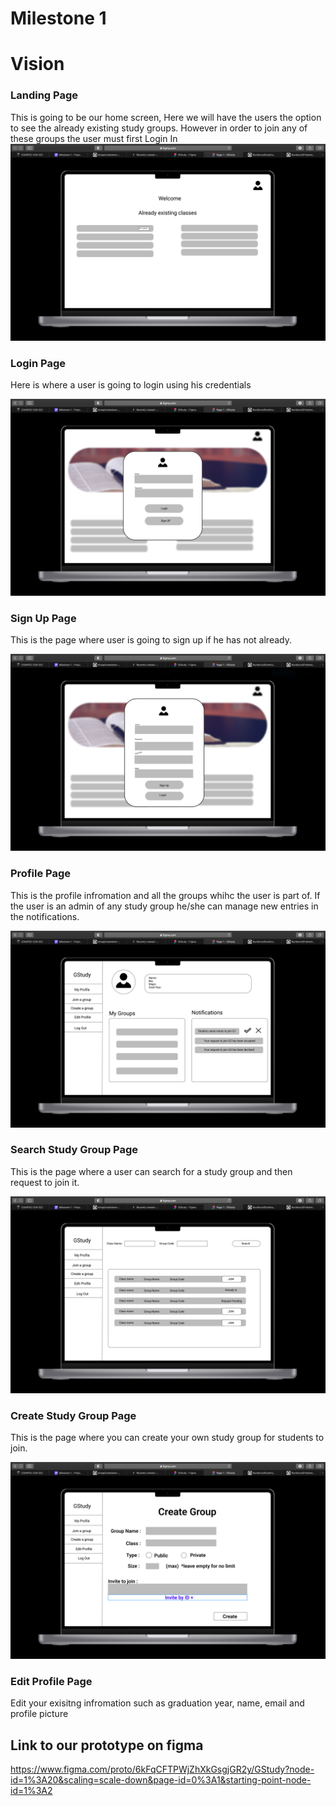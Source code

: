 # Milestone 1

# Vision

### Landing Page ###
This is going to be our home screen, Here we will have the users the option to see the already existing study groups.
However in order to join any of these groups the user must first Login In
![picture alt](../images/landingPage.png "Landing Page")

### Login Page ###
Here is where a user is going to login using his credentials 

![picture alt](../images/login.png "Login Page")
### Sign Up Page ###
This is the page where user is going to sign up if he has not already.

![picture alt](../images/signUpPage.png "Sign Up Page")
### Profile Page ###
This is the profile infromation and all the groups whihc the user is part of. If the user is an admin of any study group he/she can manage new entries in the notifications.

![picture alt](../images/profileWireFrame.png "Profile Group")
### Search Study Group Page ###
This is the page where a user can search for a study group and then request to join it.

![picture alt](../images/join.png "Join Study Group")
### Create Study Group Page ###
This is the page where you can create your own study group for students to join.

![picture alt](../images/create.png "Create Study Group")
### Edit Profile Page ###
Edit your exisitng infromation such as graduation year, name, email and profile picture


## Link to our prototype on figma ##

https://www.figma.com/proto/6kFqCFTPWjZhXkGsgjGR2y/GStudy?node-id=1%3A20&scaling=scale-down&page-id=0%3A1&starting-point-node-id=1%3A2

